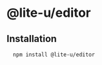 # @lite-u/editor


[//]: # (### [Website]&#40;https://lite-u.github.io/#/ui/&#41;)

##  Installation

```bash
  npm install @lite-u/editor
```
